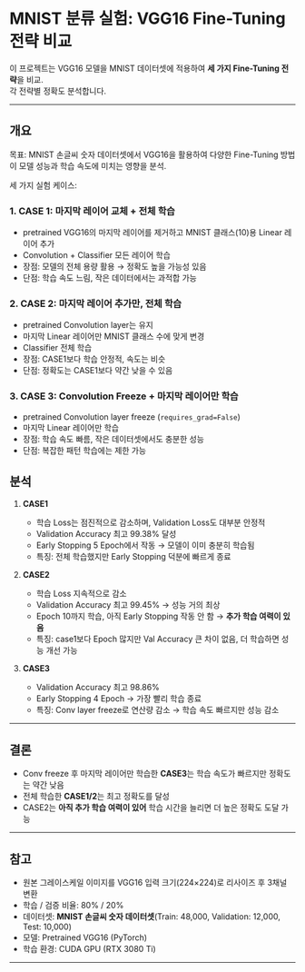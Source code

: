 # MNIST 분류 실험: VGG16 Fine-Tuning 전략 비교

이 프로젝트는 VGG16 모델을 MNIST 데이터셋에 적용하여 **세 가지 Fine-Tuning 전략**을 비교.  
각 전략별 정확도 분석합니다.

---

## 개요

목표: MNIST 손글씨 숫자 데이터셋에서 VGG16을 활용하여 다양한 Fine-Tuning 방법이 모델 성능과 학습 속도에 미치는 영향을 분석.

세 가지 실험 케이스:

### 1. CASE 1: 마지막 레이어 교체 + 전체 학습
- pretrained VGG16의 마지막 레이어를 제거하고 MNIST 클래스(10)용 Linear 레이어 추가
- Convolution + Classifier 모든 레이어 학습
- 장점: 모델의 전체 용량 활용 → 정확도 높을 가능성 있음
- 단점: 학습 속도 느림, 작은 데이터에서는 과적합 가능

### 2. CASE 2: 마지막 레이어 추가만, 전체 학습
- pretrained Convolution layer는 유지
- 마지막 Linear 레이어만 MNIST 클래스 수에 맞게 변경
- Classifier 전체 학습
- 장점: CASE1보다 학습 안정적, 속도는 비슷
- 단점: 정확도는 CASE1보다 약간 낮을 수 있음

### 3. CASE 3: Convolution Freeze + 마지막 레이어만 학습
- pretrained Convolution layer freeze (`requires_grad=False`)
- 마지막 Linear 레이어만 학습
- 장점: 학습 속도 빠름, 작은 데이터셋에서도 충분한 성능
- 단점: 복잡한 패턴 학습에는 제한 가능


## 분석

1. **CASE1**  
   - 학습 Loss는 점진적으로 감소하며, Validation Loss도 대부분 안정적  
   - Validation Accuracy 최고 99.38% 달성  
   - Early Stopping 5 Epoch에서 작동 → 모델이 이미 충분히 학습됨  
   - 특징: 전체 학습했지만 Early Stopping 덕분에 빠르게 종료  

2. **CASE2**  
   - 학습 Loss 지속적으로 감소  
   - Validation Accuracy 최고 99.45% → 성능 거의 최상  
   - Epoch 10까지 학습, 아직 Early Stopping 작동 안 함 → **추가 학습 여력이 있음**  
   - 특징: case1보다 Epoch 많지만 Val Accuracy 큰 차이 없음, 더 학습하면 성능 개선 가능  

3. **CASE3**   
   - Validation Accuracy 최고 98.86% 
   - Early Stopping 4 Epoch → 가장 빨리 학습 종료  
   - 특징: Conv layer freeze로 연산량 감소 → 학습 속도 빠르지만 성능 감소  


---


## 결론

- Conv freeze 후 마지막 레이어만 학습한 **CASE3**는 학습 속도가 빠르지만 정확도는 약간 낮음  
- 전체 학습한 **CASE1/2**는 최고 정확도를 달성  
- CASE2는 **아직 추가 학습 여력이 있어** 학습 시간을 늘리면 더 높은 정확도 도달 가능  


---


## 참고

- 원본 그레이스케일 이미지를 VGG16 입력 크기(224×224)로 리사이즈 후 3채널 변환
- 학습 / 검증 비율: 80% / 20%
- 데이터셋: **MNIST 손글씨 숫자 데이터셋**(Train: 48,000, Validation: 12,000, Test: 10,000)  
- 모델: Pretrained VGG16 (PyTorch)  
- 학습 환경: CUDA GPU (RTX 3080 Ti)
---
